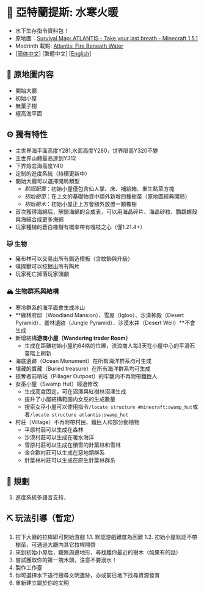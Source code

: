 # 🌊 亞特蘭提斯: 水寒火暖

- 水下生存指令資料包！
- 原地圖：[Survival Map: ATLANTIS - Take your last breath - Minecraft 1.5.1](https://www.planetminecraft.com/project/survival-map-atlantis---take-your-last-breath---minecraft-151/)
- Modrinth 載點: [Atlantis: Fire Beneath Water](https://modrinth.com/datapack/atlantis-firebeneathwater)
- [[简体中文](https://github.com/Mzhuangshao/atlantis/blob/main/README.md)]   [繁體中文]   [[English](https://github.com/Mzhuangshao/atlantis/blob/main/README_en_us.md)]

## 🔱 原地圖内容

- 開始大廳
- 初始小屋
- 無葉子樹
- 極高海平面

## ⚙️ 獨有特性

- 主世界海平面高度Y281,水面高度Y280，世界限高Y320不變
- 主世界山體最高達到Y312
- 下界熔岩海高度Y40
- 定制的進度系統（持續更新中）
- 開始大廳可以選擇開局類型
  - *默認配置*：初始小屋僅包含仙人掌、床、補給箱、重生點草方塊
  - *初始樹苗*：在上文的基礎物資中額外新增四種樹苗（原地圖經典開局）
  - *初始樹木*：初始小屋正上方會額外放置一顆橡樹
- 首次獲得海綿后，解鎖海綿的合成表，可以用海晶碎片、海晶砂粒、鸚鵡螺殼與海綿合成更多海綿
- 玩家種植的蒼白橡樹有概率帶有嘎枝之心（僅1.21.4+）

### 🐱 生物

- 豬布林可以交易出所有鍛造模板（含紋飾與升級）
- 嗅探獸可以挖掘出所有陶片
- 玩家死亡掉落玩家頭顱

### 🏔 生物群系與結構

- 寒冷群系的海平面會生成冰山
- **綠林府邸（Woodland Mansion）、雪屋（Igloo）、沙漠神殿（Desert Pyramid）、叢林遺跡（Jungle Pyramid）、沙漠水井（Desert Well）**不會生成
- 新增結構**游商小屋（Wandering trader Room）**
  - 生成在距離初始小屋約64格的位置，流浪商人每3天在小屋中心的平滑石臺階上刷新
- 海底遺跡（Ocean Monument）在所有海洋群系均可生成
- 埋藏的寶藏（Buried treasure）在所有海洋群系均可生成
- 掠奪者前哨站（Pillager Outpost）的牢籠内不再附帶鐵巨人
- 女巫小屋（Swamp Hut）經過修改
  - 生成高度固定，可在沼澤與紅樹林沼澤生成
  - 提升了小屋結構範圍内女巫的生成數量
  - 搜索女巫小屋可以使用指令`/locate structure #minecraft:swamp_hut`或者`/locate structure atlantis:swamp_hut`
- 村莊（Village）不再附帶村民、鐵巨人和部分動植物
  - 平原村莊可以生成在森林
  - 沙漠村莊可以生成在暖水海洋
  - 雪原村莊可以生成在積雪的針葉林和雪林
  - 金合歡村莊可以生成在惡地類群系
  - 針葉林村莊可以生成在原生針葉林群系

## 🎨 規劃

1. 進度系統多語言支持，

## ⛏ 玩法引導（暫定）

1. 拉下大廳的拉桿即可開始游戲
  1.1. 默認游戲難度為困難
  1.2. 初始小屋默認不帶樹苗，可通過大廳内其它拉桿開啓
2. 來到初始小屋后，觀察周邊地形，尋找離你最近的樹木（如果有的話）
3. 嘗試獲取你的第一塊木頭，注意不要溺水！
4. 製作工作臺
5. 你可選擇水下遠行搜尋文明遺跡，亦或前往地下找尋資源發育
6. 重新建立屬於你的文明